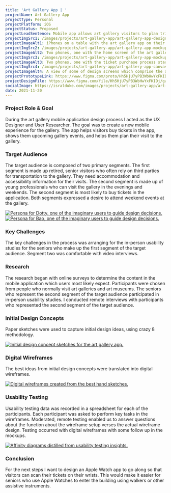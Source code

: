 ```yaml
---
title: 'Art Gallery App | '
projectName: Art Gallery App
projectType: Personal
projectPlatform: iOS
projectStatus: Proposed
projectLeadSentence: Mobile app allows art gallery visitors to plan trips, see current artwork collections and buy tickets.
projectImgSrc1: /images/projects/art-gallery-app/art-gallery-app-designed-isral-duke.jpg
projectImageAlt1: iPhones on a table with the art gallery app on their screens. 
projectImgSrc2: /images/projects/art-gallery-app/art-gallery-app-mockups-designed-isral-duke-set-2.png
projectImageAlt2: Two phones, one with the home screen of the art gallery app, the other with an art collections screen of the app.
projectImgSrc3: /images/projects/art-gallery-app/art-gallery-app-mockups-designed-isral-duke-set-3.png
projectImageAlt3: Two phones, one with the ticket purchase process started and the other with the ticket purchase confirmation.
projectImgSrc4: /images/projects/art-gallery-app/art-gallery-app-canvas-designed-isral-duke.png
projectImageAlt4: A view of some of design screens which comprise the art gallery app.
projectPrototypeLink: https://www.figma.com/proto/Hh5HjU7yPB3WbHwYxFKIDj/Art-Gallery-Tour?page-id=138%3A932&node-id=138%3A940&viewport=241%2C48%2C0.11&scaling=scale-down&
projectDesignFile: https://www.figma.com/file/Hh5HjU7yPB3WbHwYxFKIDj/gallerWeMe-art-gallery?node-id=138%3A932
socialImage: https://isralduke.com/images/projects/art-gallery-app/art-gallery-app-designed-isral-duke.jpg
date: 2021-11-20
---
```


### Project Role & Goal

During the art gallery mobile application design process I acted as the UX Designer and User Researcher. The goal was to create a new mobile experience for the gallery. The app helps visitors buy tickets in the app, shows them upcoming gallery events, and helps them plan their visit to the gallery.

### Target Audience

The target audience is composed of two primary segments. The first segment is made up retired, senior visitors who often rely on third parties for transportation to the gallery. They need accommodation and accessibility information for their visits. The second segment is made up of young professionals who can visit the gallery in the evenings and weekends. The second segment is most likely to buy tickets in the application. Both segments expressed a desire to attend weekend events at the gallery.

<a data-fslightbox href="/images/projects/art-gallery-app/art-gallery-app-personas-isral-duke-1.jpg">
    <img src="/images/projects/art-gallery-app/art-gallery-app-personas-isral-duke-1.jpg" alt="Persona for Dotty, one of the imaginary users to guide design decisions.">
</a>
<a data-fslightbox href="/images/projects/art-gallery-app/art-gallery-app-personas-isral-duke-2.jpg">
    <img src="/images/projects/art-gallery-app/art-gallery-app-personas-isral-duke-2.jpg" alt="Persona for Bao, one of the imaginary users to guide design decisions.">
</a>

### Key Challenges

The key challenges in the process was arranging for the in-person usability studies for the seniors who make up the first segment of the target audience. Segment two was comfortable with video interviews.

### Research

The research began with online surveys to determine the content in the mobile application which users most likely expect. Participants were chosen from people who normally visit art galleries and art museums. The seniors who represent the second segment of the target audience participated in in-person usability studies. I conducted remote interviews with participants who represented the second segment of the target audience.

### Initial Design Concepts

Paper sketches were used to capture initial design ideas, using crazy 8 methodology.

<a data-fslightbox href="/images/projects/art-gallery-app/art-gallery-app-initial-concepts-designed-isral-duke.png">
    <img alt="Initial design concept sketches for the art gallery app." src="/images/projects/art-gallery-app/art-gallery-app-initial-concepts-designed-isral-duke.png">
</a>

### Digital Wireframes

The best ideas from initial design concepts were translated into digital wireframes.

<a data-fslightbox href="/images/projects/art-gallery-app/art-gallery-app-wireframes-designed-isral-duke.png">
    <img alt="Digital wireframes created from the best hand sketches." src="/images/projects/art-gallery-app/art-gallery-app-wireframes-designed-isral-duke.png">
</a>

### Usability Testing

Usability testing data was recorded in a spreadsheet for each of the participants. Each participant was asked to perform key tasks in the wireframes. Moderated, remote testing enabled us to answer questions about the function about the wireframe setup verses the actual wireframe design. Testing occurred with digital wireframes with some follow up in the mockups.

<a data-fslightbox href="/images/projects/art-gallery-app/art-gallery-app-usability-testing-performed-isral-duke.png">
    <img alt="Affinity diagrams distilled from usability testing insights." src="/images/projects/art-gallery-app/art-gallery-app-usability-testing-performed-isral-duke.png">
</a>

### Conclusion

For the next steps I want to design an Apple Watch app to go along so that visitors can scan their tickets on their wrists. This would make it easier for seniors who use Apple Watches to enter the building using walkers or other assistive instruments.
